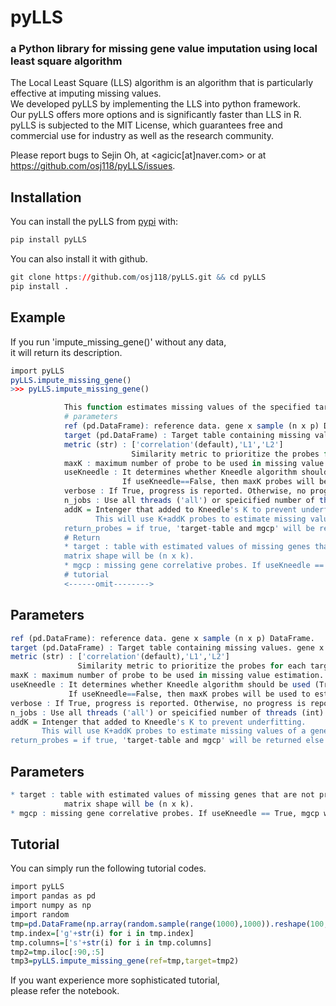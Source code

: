 # pyLLS
### a Python library for missing gene value imputation using local least square algorithm

The Local Least Square (LLS) algorithm is an algorithm that is particularly effective at imputing missing values.<br>
We developed pyLLS by implementing the LLS into python framework.<br>
Our pyLLS offers more options and is significantly faster than LLS in R.<br>
pyLLS is subjected to the MIT License, which guarantees free and commercial use for industry as well as the research community.<br>

Please report bugs to Sejin Oh, at <agicic[at]naver.com> or at
<https://github.com/osj118/pyLLS/issues>.

## Installation

You can install the pyLLS from
[pypi](https://pypi.org/project/pyLLS/) with:

``` r
pip install pyLLS
```

You can also install it with github.
``` r
git clone https://github.com/osj118/pyLLS.git && cd pyLLS
pip install .
```

## Example

If you run 'impute_missing_gene()' without any data,<br>
it will return its description.

``` r
import pyLLS
pyLLS.impute_missing_gene()
>>> pyLLS.impute_missing_gene()

            This function estimates missing values of the specified target probes.
            # parameters
            ref (pd.DataFrame): reference data. gene x sample (n x p) DataFrame.
            target (pd.DataFrame) : Target table containing missing values. gene x sample (i x k) DataFrame.
            metric (str) : ['correlation'(default),'L1','L2']
                           Similarity metric to prioritize the probes for each target.
            maxK : maximum number of probe to be used in missing value estimation.
            useKneedle : It determines whether Kneedle algorithm should be used (True) or not (False).
                         If useKneedle==False, then maxK probes will be used to estimate missing values.
            verbose : If True, progress is reported. Otherwise, no progress is reported.
            n_jobs : Use all threads ('all') or speicified number of threads (int)
            addK = Intenger that added to Kneedle's K to prevent underfitting.
                   This will use K+addK probes to estimate missing values of a gene. (default=1)
            return_probes = if true, 'target-table and mgcp' will be returned else 'target' will be returned.
            # Return
            * target : table with estimated values of missing genes that are not present in original target table.
            matrix shape will be (n x k).
            * mgcp : missing gene correlative probes. If useKneedle == True, mgcp will have R2-square column.
            # tutorial
            <------omit-------->
```

## Parameters
``` r
ref (pd.DataFrame): reference data. gene x sample (n x p) DataFrame.
target (pd.DataFrame) : Target table containing missing values. gene x sample (i x k) DataFrame.
metric (str) : ['correlation'(default),'L1','L2']
               Similarity metric to prioritize the probes for each target.
maxK : maximum number of probe to be used in missing value estimation.
useKneedle : It determines whether Kneedle algorithm should be used (True) or not (False).
             If useKneedle==False, then maxK probes will be used to estimate missing values.
verbose : If True, progress is reported. Otherwise, no progress is reported.
n_jobs : Use all threads ('all') or speicified number of threads (int)
addK = Intenger that added to Kneedle's K to prevent underfitting.
       This will use K+addK probes to estimate missing values of a gene.
return_probes = if true, 'target-table and mgcp' will be returned else 'target' will be returned.
```
## Parameters
``` r
* target : table with estimated values of missing genes that are not present in original target table.
            matrix shape will be (n x k).
* mgcp : missing gene correlative probes. If useKneedle == True, mgcp will have R2-square column.
```

## Tutorial
You can simply run the following tutorial codes.
``` r
import pyLLS
import pandas as pd
import numpy as np
import random
tmp=pd.DataFrame(np.array(random.sample(range(1000),1000)).reshape(100,10))
tmp.index=['g'+str(i) for i in tmp.index]
tmp.columns=['s'+str(i) for i in tmp.columns]
tmp2=tmp.iloc[:90,:5]
tmp3=pyLLS.impute_missing_gene(ref=tmp,target=tmp2)
```
If you want experience more sophisticated tutorial,<br>please refer the notebook.
